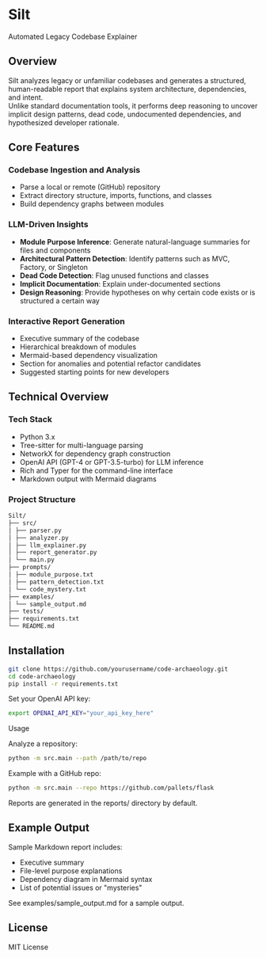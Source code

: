 # Silt

Automated Legacy Codebase Explainer

## Overview

Silt analyzes legacy or unfamiliar codebases and generates a structured, human-readable report that explains system architecture, dependencies, and intent.  
Unlike standard documentation tools, it performs deep reasoning to uncover implicit design patterns, dead code, undocumented dependencies, and hypothesized developer rationale.

## Core Features

### Codebase Ingestion and Analysis
- Parse a local or remote (GitHub) repository
- Extract directory structure, imports, functions, and classes
- Build dependency graphs between modules

### LLM-Driven Insights
- **Module Purpose Inference**: Generate natural-language summaries for files and components  
- **Architectural Pattern Detection**: Identify patterns such as MVC, Factory, or Singleton  
- **Dead Code Detection**: Flag unused functions and classes  
- **Implicit Documentation**: Explain under-documented sections  
- **Design Reasoning**: Provide hypotheses on why certain code exists or is structured a certain way

### Interactive Report Generation
- Executive summary of the codebase  
- Hierarchical breakdown of modules  
- Mermaid-based dependency visualization  
- Section for anomalies and potential refactor candidates  
- Suggested starting points for new developers

## Technical Overview

### Tech Stack
- Python 3.x  
- Tree-sitter for multi-language parsing  
- NetworkX for dependency graph construction  
- OpenAI API (GPT-4 or GPT-3.5-turbo) for LLM inference  
- Rich and Typer for the command-line interface  
- Markdown output with Mermaid diagrams

### Project Structure
```bash
Silt/
├── src/
│ ├── parser.py
│ ├── analyzer.py
│ ├── llm_explainer.py
│ ├── report_generator.py
│ └── main.py
├── prompts/
│ ├── module_purpose.txt
│ ├── pattern_detection.txt
│ └── code_mystery.txt
├── examples/
│ └── sample_output.md
├── tests/
├── requirements.txt
└── README.md
```


## Installation

```bash
git clone https://github.com/yourusername/code-archaeology.git
cd code-archaeology
pip install -r requirements.txt
```

Set your OpenAI API key:
```bash
export OPENAI_API_KEY="your_api_key_here"
```

Usage

Analyze a repository:
```bash
python -m src.main --path /path/to/repo
```

Example with a GitHub repo:
```bash
python -m src.main --repo https://github.com/pallets/flask
```

Reports are generated in the reports/ directory by default.

## Example Output
Sample Markdown report includes:
- Executive summary
- File-level purpose explanations
- Dependency diagram in Mermaid syntax
- List of potential issues or "mysteries"

See examples/sample_output.md for a sample output.

## License
MIT License

